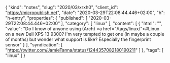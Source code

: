 {
  "kind": "notes",
  "slug": "2020/03/xrxh0",
  "client_id": "https://micropublish.net",
  "date": "2020-03-29T22:08:44.446+02:00",
  "h": "h-entry",
  "properties": {
    "published": [
      "2020-03-29T22:08:44.446+02:00"
    ],
    "category": [
      "linux"
    ],
    "content": [
      {
        "html": "",
        "value": "Do I know of anyone using (Arch) <a href=\"/tags/linux/\">#Linux</a> on a new Dell XPS 13 9300? I'm very tempted to get one (in maybe a couple of months) but wonder what support is like? Especially the fingerprint sensor"
      }
    ],
    "syndication": [
      "https://twitter.com/JamieTanna/status/1244357082180190211"
    ]
  },
  "tags": [
    "linux"
  ]
}
